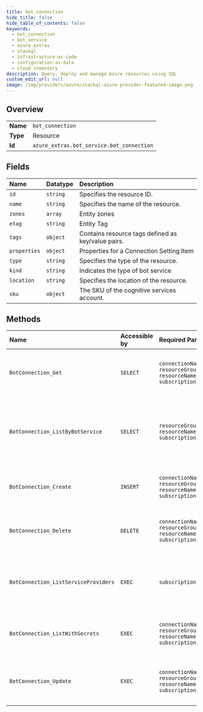 ```yaml
---
title: bot_connection
hide_title: false
hide_table_of_contents: false
keywords:
  - bot_connection
  - bot_service
  - azure_extras    
  - stackql
  - infrastructure-as-code
  - configuration-as-data
  - cloud inventory
description: Query, deploy and manage Azure resources using SQL
custom_edit_url: null
image: /img/providers/azure/stackql-azure-provider-featured-image.png
---
```

  
    

## Overview
<table><tbody>
<tr><td><b>Name</b></td><td><code>bot_connection</code></td></tr>
<tr><td><b>Type</b></td><td>Resource</td></tr>
<tr><td><b>Id</b></td><td><code>azure_extras.bot_service.bot_connection</code></td></tr>
</tbody></table>

## Fields
| Name | Datatype | Description |
|:-----|:---------|:------------|
| `id` | `string` | Specifies the resource ID. |
| `name` | `string` | Specifies the name of the resource. |
| `zones` | `array` | Entity zones |
| `etag` | `string` | Entity Tag |
| `tags` | `object` | Contains resource tags defined as key/value pairs. |
| `properties` | `object` | Properties for a Connection Setting Item |
| `type` | `string` | Specifies the type of the resource. |
| `kind` | `string` | Indicates the type of bot service |
| `location` | `string` | Specifies the location of the resource. |
| `sku` | `object` | The SKU of the cognitive services account. |
## Methods
| Name | Accessible by | Required Params | Description |
|:-----|:--------------|:----------------|:------------|
| `BotConnection_Get` | `SELECT` | `connectionName, resourceGroupName, resourceName, subscriptionId` | Get a Connection Setting registration for a Bot Service |
| `BotConnection_ListByBotService` | `SELECT` | `resourceGroupName, resourceName, subscriptionId` | Returns all the Connection Settings registered to a particular BotService resource |
| `BotConnection_Create` | `INSERT` | `connectionName, resourceGroupName, resourceName, subscriptionId` | Register a new Auth Connection for a Bot Service |
| `BotConnection_Delete` | `DELETE` | `connectionName, resourceGroupName, resourceName, subscriptionId` | Deletes a Connection Setting registration for a Bot Service |
| `BotConnection_ListServiceProviders` | `EXEC` | `subscriptionId` | Lists the available Service Providers for creating Connection Settings |
| `BotConnection_ListWithSecrets` | `EXEC` | `connectionName, resourceGroupName, resourceName, subscriptionId` | Get a Connection Setting registration for a Bot Service |
| `BotConnection_Update` | `EXEC` | `connectionName, resourceGroupName, resourceName, subscriptionId` | Updates a Connection Setting registration for a Bot Service |
